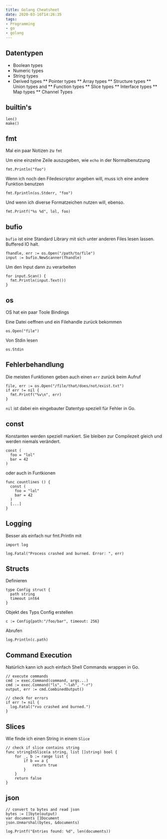 ```yaml
---
title: Golang Cheatsheet
date: 2020-03-16T14:26:35
tags:
- Programming
- go
- golang
---
```


## Datentypen

* Boolean types
* Numeric types
* String types
* Derived types
** Pointer types
** Array types
** Structure types
** Union types and
** Function types
** Slice types
** Interface types
** Map types
** Channel Types

## builtin's

```
len()
make()
```

## fmt

Mal ein paar Notizen zu `fmt`

Um eine einzelne Zeile auszugeben, wie `echo` in der Normalbenutzung

    fmt.Println("foo")

Wenn ich noch den Filedescriptor angeben will, muss ich eine andere Funktion
benutzen

    fmt.Fprintln(os.Stderr, "foo")

Und wenn ich diverse Formatzeichen nutzen will, ebenso.

    fmt.Printf("%s %d", lol, foo)


## bufio

`bufio` ist eine Standard Library mit sich unter anderen Files lesen lassen.
Buffered IO halt.

    fhandle, err := os.Open("/path/to/file")
    input := bufio.NewScanner(fhandle)

Um den Input dann zu verarbeiten

    for input.Scan() {
      fmt.Println(input.Text())
    }


## os

OS hat ein paar Toole Bindings

Eine Datei oeffnen und ein Filehandle zurück bekommen

    os.Open("file")

Von Stdin lesen

    os.Stdin


## Fehlerbehandlung

Die meisten Funktionen geben auch einen `err` zurück beim Aufruf

    file, err := os.Open("/file/that/does/not/exist.txt")
    if err != nil {
      fmt.Printf("%v\n", err)
    }

`nil` ist dabei ein eingebauter Datentyp speziell für Fehler in Go.

## const

Konstanten werden speziell markiert. Sie bleiben zur Compilezeit gleich
und werden niemals verändert.

```
const (
  foo = "lol"
  bar = 42
)
```

oder auch in Funtkionen

```
func countlines () {
  const (
    foo = "lol"
    bar = 42
  )
  [...]
}
```

## Logging

Besser als einfach nur fmt.Println mit

``` golang
import log

log.Fatal("Process crashed and burned. Error: ", err)
```

## Structs

Definieren

``` golang
type Config struct {
  path string
  timeout int64
}
```

Objekt des Typs Config erstellen

``` golang
c := Config{path:"/foo/bar", timeout: 256}
```

Abrufen

``` golang
log.Println(c.path)
```

## Command Execution

Natürlich kann ich auch einfach Shell Commands wrappen in Go.

``` golang
// execute commands
cmd := exec.Command(command, args...)
cmd := exec.Command("ls", "-lah", "-r")
output, err := cmd.CombinedOutput()

// check for errors
if err != nil {
  log.Fatal("rvo crashed and burned.")
}

```

## Slices

Wie finde ich einen String in einem `Slice`

```
// check if slice contains string
func stringInSlice(a string, list []string) bool {
    for _, b := range list {
        if b == a {
            return true
        }
    }
    return false
}
```

## json

``` golang
// convert to bytes and read json
bytes := []byte(output)
var documents []Document
json.Unmarshal(bytes, &documents)

log.Printf("Entries found: %d", len(documents))
```
